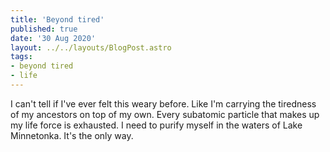 ```yaml
---
title: 'Beyond tired'
published: true
date: '30 Aug 2020'
layout: ../../layouts/BlogPost.astro
tags:
- beyond tired
- life
---
```


I can't tell if I've ever felt this weary before. Like I'm carrying the tiredness of my ancestors on top of my own. Every subatomic particle that makes up my life force is exhausted. I need to purify myself in the waters of Lake Minnetonka. It's the only way.